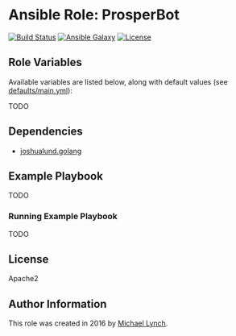 # Ansible Role: ProsperBot

[![Build Status](https://travis-ci.org/mtlynch/ansible-role-prosperdashboard.svg?branch=master)](https://travis-ci.org/mtlynch/ansible-role-prosperdashboard)
[![Ansible Galaxy](https://img.shields.io/badge/ansible--galaxy-prosperdashboard-blue.svg?style=flat-square)](https://galaxy.ansible.com/mtlynch/prosperdashboard)
[![License](http://img.shields.io/:license-apache-blue.svg?style=flat-square)](LICENSE)

## Role Variables

Available variables are listed below, along with default values (see [defaults/main.yml](defaults/main.yml)):

TODO

## Dependencies

* [joshualund.golang](https://galaxy.ansible.com/joshualund/golang/)

## Example Playbook

TODO

### Running Example Playbook

TODO

## License

Apache2

## Author Information

This role was created in 2016 by [Michael Lynch](http://mtlynch.io).

